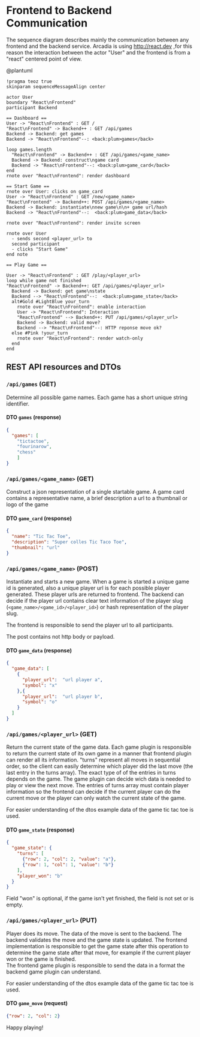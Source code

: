 # Frontend to Backend Communication

The sequence diagram describes mainly the communication between any frontend and the backend service. Arcadia is 
using http://react.dev ,for this reason the interaction between the actor "User" and the frontend is from a "react" 
centered point of view.

@plantuml
```plantuml
!pragma teoz true
skinparam sequenceMessageAlign center

actor User
boundary "React\nFrontend"
participant Backend

== Dashboard ==
User -> "React\nFrontend" : GET /
"React\nFrontend" -> Backend++ : GET /api/games
Backend -> Backend: get games
Backend -> "React\nFrontend"--: <back:plum>games</back>

loop games.length
  "React\nFrontend" -> Backend++ : GET /api/games/<game_name>
  Backend -> Backend: construct\ngame card
  Backend -> "React\nFrontend"--: <back:plum>game_card</back>
end
rnote over "React\nFrontend": render dashboard

== Start Game ==
rnote over User: clicks on game_card
User -> "React\nFrontend" : GET /new/<game_name>
"React\nFrontend" -> Backend++: POST /api/games/<game_name>
Backend -> Backend: instantiate\nnew game\n\n+ game url/hash
Backend -> "React\nFrontend"--:  <back:plum>game_data</back>

rnote over "React\nFrontend": render invite screen

rnote over User
  - sends second <player_url> to
  second participant
  - clicks "Start Game"
end note

== Play Game ==

User -> "React\nFrontend" : GET /play/<player_url>
loop while game not finished
"React\nFrontend" -> Backend++: GET /api/games/<player_url>
  Backend -> Backend: get game\nstate
  Backend --> "React\nFrontend"--:  <back:plum>game_state</back>
  alt#Gold #LightBlue your_turn
    rnote over "React\nFrontend": enable interaction
    User -> "React\nFrontend": Interaction
    "React\nFrontend" --> Backend++: PUT /api/games/<player_url>
    Backend -> Backend: valid move?
    Backend --> "React\nFrontend"--: HTTP reponse move ok?
  else #Pink !your_turn
    rnote over "React\nFrontend": render watch-only
  end
end
```
## REST API resources and DTOs

### `/api/games` (GET)

Determine all possible game names. Each game has a short unique string identifier. 

#### DTO `games` (response) 

```json
{
  "games": [
    "tictactoe",
    "fourinarow",
    "chess"
    ]
}
```

### `/api/games/<game_name>` (GET)

Construct a json representation of a single startable game. A game card contains a representative name, a brief 
description a url to a thumbnail or logo of the game

#### DTO `game_card` (response)
```json
{
  "name": "Tic Tac Toe",
  "description": "Super colles Tic Taco Toe",
  "thumbnail": "url"
}
```

### `/api/games/<game_name>` (POST)

Instantiate and starts a new game. When a game is started a unique game id is generated, also a unique player url is 
for each possible player generated. These player urls are returned to frontend. The backend can decide if the player 
url contains clear text information of the player slug (```<game_name>/<game_id>/<player_id>```) or hash representation of 
the player slug.

The frontend is responsible to send the player url to all participants.

The post contains not http body or payload.

#### DTO `game_data` (response)

```json
{
  "game_data": [
    {
      "player_url":  "url player a",
      "symbol": "x"
    },{
      "player_url":  "url player b",
      "symbol": "o"
    }
  ]
}
```

### `/api/games/<player_url>` (GET)

Return the current state of the game data. Each game plugin is responsible to return the current state of its own game 
in a manner that frontend plugin can render all its information. "turns" represent all moves in sequential order, so 
the client can easily determine which player did the last move (the last entry in the turns array). The exact type of 
of the entries in turns depends on the game. The game plugin can decide wich data is needed to play or view the next 
move. The entries of turns array must contain player information so the frontend can decide if the current player can 
do the current move or the player can only watch the current state of the game.

For easier understanding of the dtos example data of the game tic tac toe is used.

#### DTO `game_state` (response)

```json
{
  "game_state": {
    "turns": [
      {"row": 2, "col": 2, "value": "a"},
      {"row": 1, "col": 1, "value": "b"}
    ],
    "player_won": "b"
  }
}
```
Field "won" is optional, if the game isn't yet finished, the field is not set or is empty.


### `/api/games/<player_url>` (PUT)
Player does its move. The data of the move is sent to the backend. The backend validates the move and the game state is 
updated. The frontend implementation is responsible to get the game state after this operation to determine the game 
state after that move, for example if the current player won or the game is finished.  
The frontend game plugin is responsible to send the data in a format the backend game plugin can understand.

For easier understanding of the dtos example data of the game tic tac toe is used.

#### DTO `game_move` (request)

```json
{"row": 2, "col": 2}
```

Happy playing!
